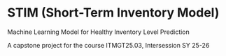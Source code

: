 # STIM (Short-Term Inventory Model)
Machine Learning Model for Healthy Inventory Level Prediction

A capstone project for the course ITMGT25.03, Intersession SY 25-26
